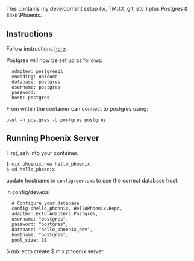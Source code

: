 This contains my development setup (vi, TMUX, git, etc.) plus Postgres & Elixir\Phoenix.

## Instructions

Follow instructions [here](https://github.com/mikrofusion/docker-devbox).

Postgres will now be set up as follows:

```
  adapter: postgresql
  encoding: unicode
  database: postgres
  username: postgres
  password:
  host: postgres
```

From within the container can connect to postgres using:

```
psql -h postgres -U postgres postgres
```

## Running Phoenix Server

First, ssh into your container.

```
$ mix phoenix.new hello_phoenix
$ cd hello_phoenix
```

update hostname in `config/dev.exs` to use the correct database host:

in config/dev.exs
```
  # Configure your database
  config :hello_phoenix, HelloPhoenix.Repo,
  adapter: Ecto.Adapters.Postgres,
  username: "postgres",
  password: "postgres",
  database: "hello_phoenix_dev",
  hostname: "postgres",
  pool_size: 10

```

$ mix ecto.create
$ mix phoenix.server
